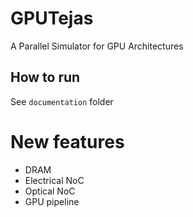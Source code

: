 # GPUTejas
A Parallel Simulator for GPU Architectures

## How to run
See `documentation` folder

# New features
- DRAM
- Electrical NoC
- Optical NoC
- GPU pipeline
